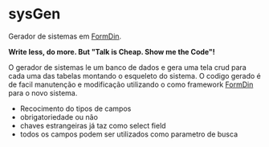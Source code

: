 # sysGen

Gerador de sistemas em [FormDin](https://github.com/bjverde/formDin).

**Write less, do more. But "Talk is Cheap. Show me the Code"!** 

O gerador de sistemas le um banco de dados e gera uma tela crud para cada uma das tabelas montando o esqueleto do sistema. O codigo gerado é de facil manutenção e modificação utilizando o como framework [FormDin](https://github.com/bjverde/formDin) para o novo sistema.

* Recocimento do tipos de campos
* obrigatoriedade ou não
* chaves estrangeiras já taz como select field
* todos os campos podem ser utilizados como parametro de busca
